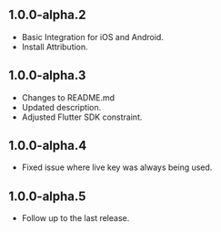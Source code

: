 ## 1.0.0-alpha.2

* Basic Integration for iOS and Android.
* Install Attribution.

## 1.0.0-alpha.3

* Changes to README.md
* Updated description.
* Adjusted Flutter SDK constraint.

## 1.0.0-alpha.4

* Fixed issue where live key was always being used.

## 1.0.0-alpha.5

* Follow up to the last release.
